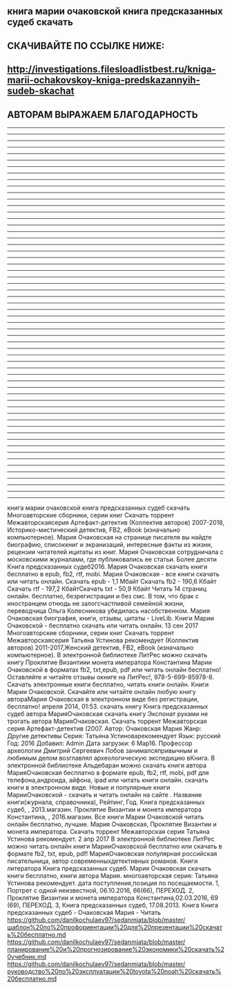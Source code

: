 книга марии очаковской книга предсказанных судеб скачать
--------------------------------------------------
СКАЧИВАЙТЕ ПО ССЫЛКЕ НИЖЕ:
--------------------------------------------------
http://investigations.filesloadlistbest.ru/kniga-marii-ochakovskoy-kniga-predskazannyih-sudeb-skachat
--------------------------------------------------
АВТОРАМ ВЫРАЖАЕМ БЛАГОДАРНОСТЬ
--------------------------------------------------
--------------------------------------------------
--------------------------------------------------
--------------------------------------------------
--------------------------------------------------
--------------------------------------------------
--------------------------------------------------
--------------------------------------------------
--------------------------------------------------
--------------------------------------------------
--------------------------------------------------
--------------------------------------------------
--------------------------------------------------
--------------------------------------------------
--------------------------------------------------
--------------------------------------------------
--------------------------------------------------
--------------------------------------------------
--------------------------------------------------
--------------------------------------------------
--------------------------------------------------
--------------------------------------------------
--------------------------------------------------
--------------------------------------------------
--------------------------------------------------
--------------------------------------------------
--------------------------------------------------
--------------------------------------------------
--------------------------------------------------
--------------------------------------------------
--------------------------------------------------
--------------------------------------------------
--------------------------------------------------
--------------------------------------------------
--------------------------------------------------
--------------------------------------------------
--------------------------------------------------
--------------------------------------------------
--------------------------------------------------
--------------------------------------------------
--------------------------------------------------
--------------------------------------------------
--------------------------------------------------
--------------------------------------------------
--------------------------------------------------
--------------------------------------------------
--------------------------------------------------
--------------------------------------------------
--------------------------------------------------
--------------------------------------------------
--------------------------------------------------
--------------------------------------------------
--------------------------------------------------
--------------------------------------------------
--------------------------------------------------
--------------------------------------------------
--------------------------------------------------
--------------------------------------------------
--------------------------------------------------
книга марии очаковской книга предсказанных судеб скачать Многоавторские сборники, серии книг  Скачать торрент Межавторскаясерия Артефакт-детектив (Коллектив авторов) 2007-2018, Историко-мистический детектив, FB2, eBook (изначально компьютерное). Мария Очаковская  на странице писателя вы найдте биографию, списоккниг и экранизаций, интересные факты из жизни, рецензии читателей ицитаты из книг.  Мария Очаковская сотрудничала с московскими журналами, где публиковались ее статьи. Более десяти  Книга предсказанных судеб2016. Мария Очаковская  скачать книги бесплатно в epub, fb2, rtf, mobi. Мария Очаковская - все книги скачать или читать онлайн. Cкачать epub - 1,1 Мбайт Cкачать fb2 - 190,6 Кбайт Cкачать rtf - 197,2 КбайтCкачать txt - 50,9 Кбайт Читать 14 страниц онлайн. бесплатно, безрегистрации и без смс. В том, что брак с иностранцем отнюдь не залогсчастливой семейной жизни, переводчица Ольга Колесникова убедилась насобственном. Мария Очаковская  биография, книги, отзывы, цитаты - LiveLib. Книги Марии Очаковской - бесплатно скачать или читать онлайн. 13 сен 2017  Многоавторские сборники, серии книг  Скачать торрент Межавторскаясерия Татьяна Устинова рекомендует (Коллектив авторов) 2011-2017,Женский детектив, FB2, eBook (изначально компьютерное). В электронной библиотеке ЛитРес можно скачать книгу Проклятие Византиии монета императора Константина Марии Очаковской в форматах fb2, txt,epub, pdf или читать онлайн бесплатно! Оставляйте и читайте отзывы окниге на ЛитРес!, 978-5-699-85978-8. Скачать электронные книги бесплатно, читать книги онлайн. Книги Марии Очаковской. Скачайте или читайте онлайн любую книгу автораМария Очаковская в электронном виде без регистрации, бесплатно! апреля 2014, 01:53. скачать книгу Книга предсказанных судеб автора МарияОчаковская  скачать книгу Экспонат руками не трогать автора МарияОчаковская. Скачать торрент Межавторская серия Артефакт-детектив (2007. Автор: Очаковская Мария Жанр: Другие детективы Серия: Татьяна Устиноварекомендует Язык: русский Год: 2016 Добавил: Admin Дата загрузки: 6 Мар16. Профессор археологии Дмитрий Сергеевич Лобов занималсяпривычным и любимым делом  возглавлял археологическую экспедицию вКнига. В электронной библиотеке Альдебаран можно скачать книги автора МарияОчаковская бесплатно в формате epub, fb2, rtf, mobi, pdf для телефона,андроида, айфона, ipad или читать книги онлайн.
скачать книги в электронном виде. Новые и популярные книги МарииОчаковской - скачать и читать онлайн на сайте . Название книги(журнала, справочника), Рейтинг, Год. Книга предсказанных судеб, , 2013.магазин. Проклятие Византии и монета императора Константина, , 2016.магазин. Все книги Марии Очаковской читать онлайн бесплатно, лучшие. Мария Очаковская, Проклятие Византии и монета императора. Скачать торрент Межавторская серия Татьяна Устинова рекомендует. 2 апр 2017  В электронной библиотеке ЛитРес можно читать онлайн книги МарииОчаковской бесплатно или скачать в формате fb2, txt, epub, pdf!  МарияОчаковская  популярная российская писательница, автор современныхдетективных романов. Книги литератора  Книга предсказанных судеб. Мария Очаковская скачать книги бесплатно, книги автора Мария. многоавторская серия: Татьяна Устинова рекомендует. дата поступления,позиция по посещаемости. 1, Портрет с одной неизвестной, 06.10.2016, 66(66), ПЕРЕХОД. 2, Проклятие Византии и монета императора Константина,02.03.2016, 69 (69), ПЕРЕХОД. 3, Книга предсказанных судеб, 17.08.2013. Книга Книга предсказанных судеб - Очаковская Мария - Читать
https://github.com/danilkochulaev97/sedanmiata/blob/master/шаблон%20по%20профориентации%20для%20презентации%20скачать%20бесплатно.md
https://github.com/danilkochulaev97/sedanmiata/blob/master/планирование%20и%20прогнозирование%20экономики%20скачать%20учебник.md
https://github.com/danilkochulaev97/sedanmiata/blob/master/руководство%20по%20эксплуатации%20toyota%20noah%20скачать%20бесплатно.md
